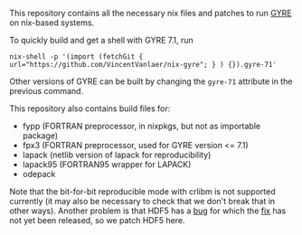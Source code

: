 This repository contains all the necessary nix files and patches to run [GYRE](https://github.com/rhtownsend/gyre) on nix-based systems.

To quickly build and get a shell with GYRE 7.1, run

```
nix-shell -p '(import (fetchGit { url="https://github.com/VincentVanlaer/nix-gyre"; } ) {}).gyre-71'
```

Other versions of GYRE can be built by changing the `gyre-71` attribute in the previous command.

This repository also contains build files for:

- fypp (FORTRAN preprocessor, in nixpkgs, but not as importable package)
- fpx3 (FORTRAN preprocessor, used for GYRE version <= 7.1)
- lapack (netlib version of lapack for reproducibility)
- lapack95 (FORTRAN95 wrapper for LAPACK)
- odepack

Note that the bit-for-bit reproducible mode with crlibm is not supported currently (it may also be necessary to check that we don't break that in other ways). Another problem is that HDF5 has a [bug](https://github.com/HDFGroup/hdf5/issues/3831) for which the [fix](https://github.com/HDFGroup/hdf5/pull/3837) has not yet been released, so we patch HDF5 here.
